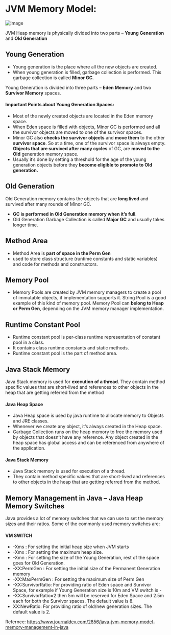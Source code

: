 # JVM Memory Model: 

![image](https://cdn.journaldev.com/wp-content/uploads/2014/05/Java-Memory-Model-450x186.png)

JVM Heap memory is physically divided into two parts – **Young Generation** and **Old Generation**

## Young Generation

+ Young generation is the place where all the new objects are created.
+ When young generation is filled, garbage collection is performed. This garbage collection is called **Minor GC**. 

Young Generation is divided into three parts – **Eden Memory** and two **Survivor Memory** spaces.


#### Important Points about Young Generation Spaces:

+ Most of the newly created objects are located in the Eden memory space.
+ When Eden space is filled with objects, Minor GC is performed and all the survivor objects are moved to one of the survivor spaces.
+ Minor GC also **checks the survivor objects** and **move them** to the other **survivor space**. So at a time, one of the survivor space is always empty. **Objects that are survived after many cycles** of GC, are **moved to the Old** generation memory space.
+ Usually it’s done by setting a threshold for the age of the young generation objects before they **become eligible to promote to Old generation.**


## Old Generation
Old Generation memory contains the objects that are **long lived** and survived after many rounds of Minor GC. 
+ **GC is performed in Old Generation memory when it’s full**.
+ Old Generation Garbage Collection is called **Major GC** and usually takes longer time.

## Method Area
+ Method Area is **part of space in the Perm Gen**
+ used to store class structure (runtime constants and static variables) and code for methods and constructors.

## Memory Pool

+ Memory Pools are created by JVM memory managers to create a pool of immutable objects, if implementation supports it. String Pool is a good example of this kind of memory pool. Memory Pool can **belong to Heap or Perm Gen**, depending on the JVM memory manager implementation.


## Runtime Constant Pool
+ Runtime constant pool is per-class runtime representation of constant pool in a class. 
+ It contains class runtime constants and static methods. 
+ Runtime constant pool is the part of method area.


## Java Stack Memory
Java Stack memory is used for **execution of a thread**. They contain method specific values that are short-lived and references to other objects in the heap that are getting referred from the method

#### Java Heap Space
+ Java Heap space is used by java runtime to allocate memory to Objects and JRE classes.
+ Whenever we create any object, it’s always created in the Heap space.
+ Garbage Collection runs on the heap memory to free the memory used by objects that doesn’t have any reference. Any object created in the heap space has global access and can be referenced from anywhere of the application.

#### Java Stack Memory
+ Java Stack memory is used for execution of a thread. 
+ They contain method specific values that are short-lived and references to other objects in the heap that are getting referred from the method.


## Memory Management in Java – Java Heap Memory Switches
Java provides a lot of memory switches that we can use to set the memory sizes and their ratios. Some of the commonly used memory switches are:

#### VM SWITCH
+ -Xms	 : For setting the initial heap size when JVM starts
+ -Xmx	 : For setting the maximum heap size.
+ -Xmn	 : For setting the size of the Young Generation, rest of the space goes for Old Generation.
+ -XX:PermGen	: For setting the initial size of the Permanent Generation memory
+ -XX:MaxPermGen	: For setting the maximum size of Perm Gen
+ -XX:SurvivorRatio:	For providing ratio of Eden space and Survivor Space, for example if Young Generation size is 10m and VM switch is -
+ -XX:SurvivorRatio=2 then 5m will be reserved for Eden Space and 2.5m each for both the Survivor spaces. The default value is 8.
+ XX:NewRatio: 	For providing ratio of old/new generation sizes. The default value is 2.





Refernce:
https://www.journaldev.com/2856/java-jvm-memory-model-memory-management-in-java

